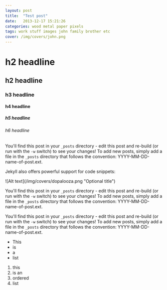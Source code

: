 ```yaml
---
layout: post
title:  "Test post"
date:   2013-12-17 15:21:26
categories: wood metal paper pixels
tags: work stuff images john family brother etc
cover: /img/covers/john.png
---
```


# h2 headline
## h2 headline
### h3 headline
#### h4 headline
##### h5 headline
###### h6 headline

You'll find this post in your `_posts` directory - edit this post and re-build (or run with the `-w` switch) to see your changes!
To add new posts, simply add a file in the `_posts` directory that follows the convention: YYYY-MM-DD-name-of-post.ext.

Jekyll also offers powerful support for code snippets:


[jekyll-gh]: https://github.com/mojombo/jekyll
[jekyll]:    http://jekyllrb.com

<div class="test"></div>
![Alt text](/img/covers/dopalooza.png "Optional title")


You'll find this post in your `_posts` directory - edit this post and re-build (or run with the `-w` switch) to see your changes!
To add new posts, simply add a file in the `_posts` directory that follows the convention: YYYY-MM-DD-name-of-post.ext.

You'll find this post in your `_posts` directory - edit this post and re-build (or run with the `-w` switch) to see your changes!
To add new posts, simply add a file in the `_posts` directory that follows the convention: YYYY-MM-DD-name-of-post.ext.

* This
* is
* a 
* list

1. this
2. is an
3. ordered
4. list


